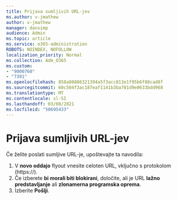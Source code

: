 ```yaml
---
title: Prijava sumljivih URL-jev
ms.author: v-jmathew
author: v-jmathew
manager: dansimp
audience: Admin
ms.topic: article
ms.service: o365-administration
ROBOTS: NOINDEX, NOFOLLOW
localization_priority: Normal
ms.collection: Adm_O365
ms.custom:
- "9000760"
- "7391"
ms.openlocfilehash: 858a80886321394a5f3acc813e1f95b6f88cad8f
ms.sourcegitcommit: 60c504f3ac187eaf1141b3ba701d9e0633bdd968
ms.translationtype: MT
ms.contentlocale: sl-SI
ms.lasthandoff: 03/08/2021
ms.locfileid: "50695433"
---
```

# <a name="report-suspicious-urls"></a>Prijava sumljivih URL-jev

Če želite poslati sumljive URL-je, upoštevajte ta navodila:

1. V **novo oddajo** flyout vnesite celoten URL, vključno s protokolom (https://).
2. Če izberete **bi morali biti blokirani**, določite, ali je URL **lažno predstavljanje** ali **zlonamerna programska oprema**.
3. Izberite **Pošlji**.
